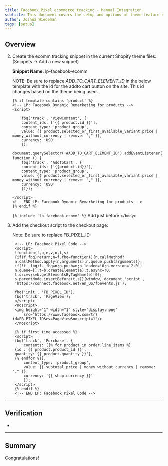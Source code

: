 ```yaml
---
title: Facebook Pixel ecommerce tracking - Manual Integration
subtitle: This document covers the setup and options of theme feature described in the article title
author: Joshua Wiedeman
tags: [setup]
---
```


## Overview


2. Create the ecomm tracking snippet in the current Shopify theme files: (Snippets -> Add a new snippet)
 
    **Snippet Name:**
    lp-facebook-ecomm

    NOTE: Be sure to replace *ADD_TO_CART_ELEMENT_ID* in the below template with the id for the addto cart button on the site. This id changes based on the theme being used.

    ```
    {% if template contains 'product' %}
    <!-- LP: Facebook Dynamic Remarketing for products -->
    <script>
    
        fbq('track', 'ViewContent', {
        content_ids: ['{{ product.id }}'],
        content_type: 'product_group',
        value: {{ product.selected_or_first_available_variant.price | money_without_currency | remove: "," }},
        currency: 'USD'
        });

    document.querySelector('#ADD_TO_CART_ELEMENT_ID').addEventListener('click', function () {
        fbq('track', 'AddToCart', {
        content_ids: ['{{product.id}}'],
        content_type: 'product_group',
        value: {{ product.selected_or_first_available_variant.price | money_without_currency | remove: "," }},
        currency: 'USD'
        })});
    
    </script>
    <!-- END LP: Facebook Dynamic Remarketing for products -->
    {% endif %}
    ```

    ```{% include 'lp-facebook-ecomm' %}```
    Add just before ```</body>```




    
4. Add the checkout script to the checkout page:

    Note: Be sure to replace FB_PIXEL_ID:
   
   ```
    <!-- LP: Facebook Pixel Code -->
    <script>
    !function(f,b,e,v,n,t,s)
    {if(f.fbq)return;n=f.fbq=function(){n.callMethod?
    n.callMethod.apply(n,arguments):n.queue.push(arguments)};
    if(!f._fbq)f._fbq=n;n.push=n;n.loaded=!0;n.version='2.0';
    n.queue=[];t=b.createElement(e);t.async=!0;
    t.src=v;s=b.getElementsByTagName(e)[0];
    s.parentNode.insertBefore(t,s)}(window, document,'script',
    'https://connect.facebook.net/en_US/fbevents.js');
    
    fbq('init', 'FB_PIXEL_ID');
    fbq('track', 'PageView');
    </script>
    <noscript>
    <img height="1" width="1" style="display:none" 
        src="https://www.facebook.com/tr?id=FB_PIXEL_ID&ev=PageView&noscript=1"/>
    </noscript>

    {% if first_time_accessed %}
    <script>
    fbq('track', 'Purchase', {
        contents: [{% for product in order.line_items %}
    {id :'{{ product.product_id }}',
    quantity:'{{ product.quantity }}'},
    {% endfor %}],
        content_type: 'product_group',
        value: {{ subtotal_price | money_without_currency | remove: "," }},
        currency: '{{ shop.currency }}'
        });
    </script>
    {% endif %}
    <!-- END LP: Facebook Pixel Code -->
    ```


---------------------------------------------------

## Verification

- 
  

---------------------------------------------------

## Summary

Congratulations! 




